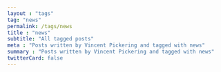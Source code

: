 ```yaml
---
layout : "tags"
tag: "news"
permalink: /tags/news
title : "news"
subtitle: "All tagged posts"
meta : "Posts written by Vincent Pickering and tagged with news"
summary : "Posts written by Vincent Pickering and tagged with news"
twitterCard: false
---
```

